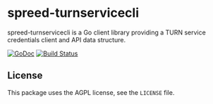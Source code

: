 spreed-turnservicecli
=====================

spreed-turnservicecli is a Go client library providing a TURN service credentials client and API data structure.

[![GoDoc](https://godoc.org/github.com/strukturag/spreed-turnservicecli?status.png)](https://godoc.org/github.com/strukturag/spreed-turnservicecli)
[![Build Status](https://travis-ci.org/strukturag/spreed-turnservicecli.svg?branch=master)](https://travis-ci.org/strukturag/spreed-turnservicecli)

## License

This package uses the AGPL license, see the `LICENSE` file.
